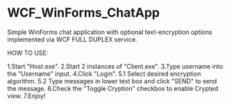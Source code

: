 # WCF_WinForms_ChatApp
Simple WinForms chat application with optional text-encryption options implemented via WCF FULL DUPLEX service.


HOW TO USE:

1.Start "Host.exe".
2.Start 2 instances of "Client.exe".
3.Type username into the "Username" input.
4.Click "Login".
5.1 Select desired encryption algorithm.
5.2 Type messages in lower text box and click "SEND" to send the message.
6.Check the "Toggle Cryption" checkbox to enable Crypted view.
7.Enjoy!

